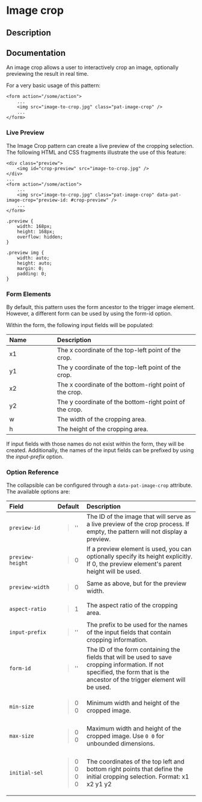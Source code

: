 # Image crop

## Description

## Documentation

An image crop allows a user to interactively crop an image, optionally
previewing the result in real time.

For a very basic usage of this pattern:

    <form action="/some/action">
        ...
        <img src="image-to-crop.jpg" class="pat-image-crop" />
        ...
    </form>

### Live Preview

The Image Crop pattern can create a live preview of the cropping
selection. The following HTML and CSS fragments illustrate the use of
this feature:

    <div class="preview">
        <img id="crop-preview" src="image-to-crop.jpg" />
    </div>
    ...
    <form action="/some/action">
        ...
        <img src="image-to-crop.jpg" class="pat-image-crop" data-pat-image-crop="preview-id: #crop-preview" />
        ...
    </form>

    .preview {
        width: 168px;
        height: 168px;
        overflow: hidden;
    }

    .preview img {
        width: auto;
        height: auto;
        margin: 0;
        padding: 0;
    }

### Form Elements

By default, this pattern uses the form ancestor to the trigger image
element. However, a different form can be used by using the form-id
option.

Within the form, the following input fields will be populated:

<table>
<col width="25%" />
<col width="74%" />
<thead>
<tr class="header">
<th align="left">Name</th>
<th align="left">Description</th>
</tr>
</thead>
<tbody>
<tr class="odd">
<td align="left">x1</td>
<td align="left">The x coordinate of the top-left point of the crop.</td>
</tr>
<tr class="even">
<td align="left">y1</td>
<td align="left">The y coordinate of the top-left point of the crop.</td>
</tr>
<tr class="odd">
<td align="left">x2</td>
<td align="left">The x coordinate of the bottom-right point of the crop.</td>
</tr>
<tr class="even">
<td align="left">y2</td>
<td align="left">The y coordinate of the bottom-right point of the crop.</td>
</tr>
<tr class="odd">
<td align="left">w</td>
<td align="left">The width of the cropping area.</td>
</tr>
<tr class="even">
<td align="left">h</td>
<td align="left">The height of the cropping area.</td>
</tr>
</tbody>
</table>

If input fields with those names do not exist within the form, they will
be created. Additionally, the names of the input fields can be prefixed
by using the *input-prefix* option.

### Option Reference

The collapsible can be configured through a `data-pat-image-crop`
attribute. The available options are:

<table>
<col width="25%" />
<col width="15%" />
<col width="58%" />
<thead>
<tr class="header">
<th align="left">Field</th>
<th align="left">Default</th>
<th align="left">Description</th>
</tr>
</thead>
<tbody>
<tr class="odd">
<td align="left"><code>preview-id</code></td>
<td align="left"><blockquote>
<p>''</p>
</blockquote></td>
<td align="left">The ID of the image that will serve as a live preview of the crop process. If empty, the pattern will not display a preview.</td>
</tr>
<tr class="even">
<td align="left"><code>preview-height</code></td>
<td align="left"><blockquote>
<p>0</p>
</blockquote></td>
<td align="left">If a preview element is used, you can optionally specify its height explicitly. If 0, the preview element's parent height will be used.</td>
</tr>
<tr class="odd">
<td align="left"><code>preview-width</code></td>
<td align="left"><blockquote>
<p>0</p>
</blockquote></td>
<td align="left">Same as above, but for the preview width.</td>
</tr>
<tr class="even">
<td align="left"><code>aspect-ratio</code></td>
<td align="left"><blockquote>
<p>1</p>
</blockquote></td>
<td align="left">The aspect ratio of the cropping area.</td>
</tr>
<tr class="odd">
<td align="left"><code>input-prefix</code></td>
<td align="left"><blockquote>
<p>''</p>
</blockquote></td>
<td align="left">The prefix to be used for the names of the input fields that contain cropping information.</td>
</tr>
<tr class="even">
<td align="left"><code>form-id</code></td>
<td align="left"><blockquote>
<p>''</p>
</blockquote></td>
<td align="left">The ID of the form containing the fields that will be used to save cropping information. If not specified, the form that is the ancestor of the trigger element will be used.</td>
</tr>
<tr class="odd">
<td align="left"><code>min-size</code></td>
<td align="left"><blockquote>
<p>0 0</p>
</blockquote></td>
<td align="left">Minimum width and height of the cropped image.</td>
</tr>
<tr class="even">
<td align="left"><code>max-size</code></td>
<td align="left"><blockquote>
<p>0 0</p>
</blockquote></td>
<td align="left">Maximum width and height of the cropped image. Use <code>0 0</code> for unbounded dimensions.</td>
</tr>
<tr class="odd">
<td align="left"><code>initial-sel</code></td>
<td align="left"><blockquote>
<p>0 0 0 0</p>
</blockquote></td>
<td align="left">The coordinates of the top left and bottom right points that define the initial cropping selection. Format: x1 x2 y1 y2</td>
</tr>
</tbody>
</table>
